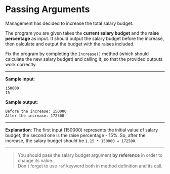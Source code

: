 # Passing Arguments

Management has decided to increase the total salary budget.

The program you are given takes the **current salary budget** and the **raise percentage** as input. It should output the salary budget before the increase, then calculate and output the budget with the raises included.

Fix the program by completing the `Increase()` method (which should calculate the new salary budget) and calling it, so that the provided outputs work correctly.

---

**Sample input**:  
```
150000
15
```

**Sample output**:
```
Before the increase: 150000
After the increase: 172500
```

---

**Explanation**: The first input (150000) represents the initial value of salary budget, the second one is the raise percentage - 15%. So, after the increase, the salary budget should be `1.15 * 150000 = 172500`.

---

>You should pass the salary budget argument **by reference** in order to change its value.  
Don't forget to use `ref` keyword both in method definition and its call.
